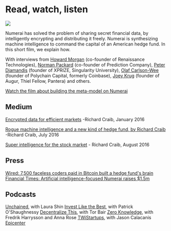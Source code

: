 # Read, watch, listen

![](https://blobscdn.gitbook.com/v0/b/gitbook-28427.appspot.com/o/assets%2F-LhIINlU0vnTY9ulNmAH%2F-LhN7FHb4oW01oVPBrMw%2F-LhN9OF3UdY_7mD-rp-w%2FScreen%20Shot%202019-06-14%20at%203.43.57%20PM.png?alt=media&token=c22cdb54-ab4e-4331-8663-b991de0831fc)

Numerai has solved the problem of sharing secret financial data, by intelligently encrypting and distributing it freely. Numerai is synthesizing machine intelligence to command the capital of an American hedge fund. In this short film, we explain how.

With interviews from [Howard Morgan](https://en.wikipedia.org/wiki/Howard_L._Morgan) \(co-founder of Renaissance Technologies\), [Norman Packard](https://en.wikipedia.org/wiki/Norman_Packard) \(co-founder of Prediction Company\), [Peter Diamandis](https://en.wikipedia.org/wiki/Peter_Diamandis) \(founder of XPRIZE, Singularity University\), [Olaf Carlson-Wee](https://www.crunchbase.com/person/olaf-carlson-wee#section-overview) \(founder of Polychain Capital, formerly Coinbase\), [Joey Krug](https://www.crunchbase.com/person/joey-krug) \(founder of Augur, Thiel Fellow, Pantera\) and others.

​[Watch the film about building the meta-model on Numerai](https://www.youtube.com/watch?v=dhJnt0N497c&t=5s)​

## Medium <a id="medium"></a>

​[Encrypted data for efficient markets](https://medium.com/numerai/encrypted-data-for-efficient-markets-fffbe9743ba8) -Richard Craib, January 2016

​[Rogue machine intelligence and a new kind of hedge fund, by Richard Craib](https://medium.com/numerai/rogue-machine-intelligence-and-a-new-kind-of-hedge-fund-7b208deec5f0) -Richard Craib, July 2016

​[Super intelligence for the stock market](https://medium.com/numerai/invisible-super-intelligence-for-the-stock-market-3c64b57b244c) - Richard Craib, August 2016

## Press <a id="press"></a>

​[Wired: 7,500 faceless coders paid in Bitcoin built a hedge fund's brain](https://www.wired.com/2016/12/7500-faceless-coders-paid-bitcoin-built-hedge-funds-brain/) [Financial Times: Artificial intelligence-focused Numerai raises $1.5m](https://www.ft.com/content/b743fa8e-034a-11e6-af1d-c47326021344)​

## Podcasts <a id="podcasts"></a>

​[Unchained](http://unchainedpodcast.co/numerais-richard-craib-on-how-to-crowdsource-good-predictions-ep89), with Laura Shin [Invest Like the Best](http://investorfieldguide.com/numerai/), with Patrick O'Shaughnessy [Decentralize This](https://open.spotify.com/episode/0rMlz4RkOqYPBVk4hFdNw5?si=oFzik9dNTMWdirzmyvmdzg), with Tor Bair [Zero Knowledge](https://www.zeroknowledge.fm/47), with Fredrik Harrysson and Anna Rose [TWiStartups](https://thisweekinstartups.com/richard-craib-numerai/), with Jason Calacanis [Epicenter](https://epicenter.tv/episode/191/)​

​

​

​

